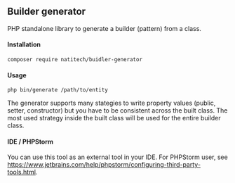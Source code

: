 ## Builder generator

PHP standalone library to generate a builder (pattern) from a class.

#### Installation

```
composer require natitech/buidler-generator
```

#### Usage

```shell script
php bin/generate /path/to/entity
```

The generator supports many stategies to write property values (public, setter, constructor) but you have to be consistent across the built class. The most used strategy inside the built class will be used for the entire builder class.

#### IDE / PHPStorm

You can use this tool as an external tool in your IDE. For PHPStorm user, see https://www.jetbrains.com/help/phpstorm/configuring-third-party-tools.html.
